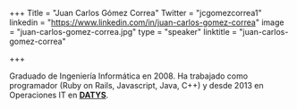 +++
Title = "Juan Carlos Gómez Correa"
Twitter = "jcgomezcorrea1"
linkedin = "https://www.linkedin.com/in/juan-carlos-gomez-correa"
image = "juan-carlos-gomez-correa.jpg"
type = "speaker"
linktitle = "juan-carlos-gomez-correa"

+++

Graduado de Ingeniería Informática en 2008. Ha trabajado como programador (Ruby on Rails, Javascript, Java, C++) y desde 2013 en Operaciones IT en <strong><a href="http://www.datys.cu/">DATYS</a></strong>.

